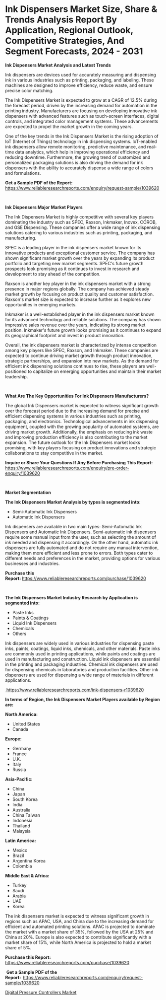<p><h1>Ink Dispensers Market Size, Share & Trends Analysis Report By Application, Regional Outlook, Competitive Strategies, And Segment Forecasts, 2024 - 2031</h1></p><p><strong>Ink Dispensers Market Analysis and Latest Trends</strong></p>
<p><p>Ink dispensers are devices used for accurately measuring and dispensing ink in various industries such as printing, packaging, and labeling. These machines are designed to improve efficiency, reduce waste, and ensure precise color matching.</p><p>The Ink Dispensers Market is expected to grow at a CAGR of 12.5% during the forecast period, driven by the increasing demand for automation in the printing industry. Manufacturers are focusing on developing innovative ink dispensers with advanced features such as touch-screen interfaces, digital controls, and integrated color management systems. These advancements are expected to propel the market growth in the coming years.</p><p>One of the key trends in the Ink Dispensers Market is the rising adoption of IoT (Internet of Things) technology in ink dispensing systems. IoT-enabled ink dispensers allow remote monitoring, predictive maintenance, and real-time data analytics, which help in improving operational efficiency and reducing downtime. Furthermore, the growing trend of customized and personalized packaging solutions is also driving the demand for ink dispensers with the ability to accurately dispense a wide range of colors and formulations.</p></p>
<p><strong>Get a Sample PDF of the Report:&nbsp;</strong> <a href="https://www.reliableresearchreports.com/enquiry/request-sample/1039620">https://www.reliableresearchreports.com/enquiry/request-sample/1039620</a></p>
<p>&nbsp;</p>
<p><strong>Ink Dispensers Major Market Players</strong></p>
<p><p>The Ink Dispensers Market is highly competitive with several key players dominating the industry such as SPEC, Raxson, Inkmaker, Inovex, COROB, and GSE Dispensing. These companies offer a wide range of ink dispensing solutions catering to various industries such as printing, packaging, and manufacturing.</p><p>SPEC is a leading player in the ink dispensers market known for its innovative products and exceptional customer service. The company has shown significant market growth over the years by expanding its product portfolio and targeting new market segments. SPEC's future growth prospects look promising as it continues to invest in research and development to stay ahead of the competition.</p><p>Raxson is another key player in the ink dispensers market with a strong presence in major regions globally. The company has achieved steady market growth by focusing on product quality and customer satisfaction. Raxson's market size is expected to increase further as it explores new opportunities in emerging markets.</p><p>Inkmaker is a well-established player in the ink dispensers market known for its advanced technology and reliable solutions. The company has shown impressive sales revenue over the years, indicating its strong market position. Inkmaker's future growth looks promising as it continues to expand its geographical footprint and invest in product innovation.</p><p>Overall, the ink dispensers market is characterized by intense competition among key players like SPEC, Raxson, and Inkmaker. These companies are expected to continue driving market growth through product innovation, strategic partnerships, and expansion into new markets. As the demand for efficient ink dispensing solutions continues to rise, these players are well-positioned to capitalize on emerging opportunities and maintain their market leadership.</p></p>
<p>&nbsp;</p>
<p><strong>What Are The Key Opportunities For Ink Dispensers Manufacturers?</strong></p>
<p><p>The global Ink Dispensers market is expected to witness significant growth over the forecast period due to the increasing demand for precise and efficient dispensing systems in various industries such as printing, packaging, and electronics. Technological advancements in ink dispensing equipment, coupled with the growing popularity of automated systems, are driving market growth. Additionally, the emphasis on reducing ink waste and improving production efficiency is also contributing to the market expansion. The future outlook for the Ink Dispensers market looks promising, with key players focusing on product innovations and strategic collaborations to stay competitive in the market.</p></p>
<p><strong>Inquire or Share Your Questions If Any Before Purchasing This Report:</strong> <a href="https://www.reliableresearchreports.com/enquiry/pre-order-enquiry/1039620">https://www.reliableresearchreports.com/enquiry/pre-order-enquiry/1039620</a></p>
<p>&nbsp;</p>
<p><strong>Market Segmentation</strong></p>
<p><strong>The Ink Dispensers Market Analysis by types is segmented into:</strong></p>
<p><ul><li>Semi-Automatic Ink Dispensers</li><li>Automatic Ink Dispensers</li></ul></p>
<p><p>Ink dispensers are available in two main types: Semi-Automatic Ink Dispensers and Automatic Ink Dispensers. Semi-automatic ink dispensers require some manual input from the user, such as selecting the amount of ink needed and dispensing it accordingly. On the other hand, automatic ink dispensers are fully automated and do not require any manual intervention, making them more efficient and less prone to errors. Both types cater to different needs and preferences in the market, providing options for various businesses and industries.</p></p>
<p><strong>Purchase this Report:&nbsp;</strong><a href="https://www.reliableresearchreports.com/purchase/1039620">https://www.reliableresearchreports.com/purchase/1039620</a></p>
<p>&nbsp;</p>
<p><strong>The Ink Dispensers Market Industry Research by Application is segmented into:</strong></p>
<p><ul><li>Paste Inks</li><li>Paints & Coatings</li><li>Liquid Ink Dispensers</li><li>Chemicals</li><li>Others</li></ul></p>
<p><p>Ink dispensers are widely used in various industries for dispensing paste inks, paints, coatings, liquid inks, chemicals, and other materials. Paste inks are commonly used in printing applications, while paints and coatings are used in manufacturing and construction. Liquid ink dispensers are essential in the printing and packaging industries. Chemical ink dispensers are used for dispensing chemicals in laboratories and production facilities. Other ink dispensers are used for dispensing a wide range of materials in different applications.</p></p>
<p><a href="https://www.reliableresearchreports.com/ink-dispensers-r1039620">&nbsp;https://www.reliableresearchreports.com/ink-dispensers-r1039620</a></p>
<p><strong>In terms of Region, the Ink Dispensers Market Players available by Region are:</strong></p>
<p>
    <p> <strong> North America: </strong>
        <ul>
            <li>United States</li>
            <li>Canada</li>
        </ul>
        </p> 
    <p> <strong> Europe: </strong>
        <ul>
            <li>Germany</li>
            <li>France</li>
            <li>U.K.</li>
            <li>Italy</li>
            <li>Russia</li>
        </ul>
        </p> 
    <p> <strong> Asia-Pacific: </strong>
        <ul>
            <li>China</li>
            <li>Japan</li>
            <li>South Korea</li>
            <li>India</li>
            <li>Australia</li>
            <li>China Taiwan</li>
            <li>Indonesia</li>
            <li>Thailand</li>
            <li>Malaysia</li>
        </ul>
        </p> 
    <p> <strong> Latin America: </strong>
        <ul>
            <li>Mexico</li>
            <li>Brazil</li>
            <li>Argentina Korea</li>
            <li>Colombia</li>
        </ul>
        </p> 
    <p> <strong> Middle East & Africa: </strong>
        <ul>
            <li>Turkey</li>
            <li>Saudi</li>
            <li>Arabia</li>
            <li>UAE</li>
            <li>Korea</li>
        </ul>
    </p>
    </p>
<p><p>The ink dispensers market is expected to witness significant growth in regions such as APAC, USA, and China due to the increasing demand for efficient and automated printing solutions. APAC is projected to dominate the market with a market share of 35%, followed by the USA at 25% and China at 20%. Europe is also expected to contribute significantly with a market share of 15%, while North America is projected to hold a market share of 5%.</p></p>
<p><strong>Purchase this Report: </strong><a href="https://www.reliableresearchreports.com/purchase/1039620">https://www.reliableresearchreports.com/purchase/1039620</a></p>
<p>&nbsp;<strong>Get a Sample PDF of the Report:&nbsp;&nbsp;</strong><a href="https://www.reliableresearchreports.com/enquiry/request-sample/1039620">https://www.reliableresearchreports.com/enquiry/request-sample/1039620</a></p>
<p><strong></strong></p>
<p><p><a href="https://github.com/RoccoManning/Market-Research-Report-List-4/blob/main/digital-pressure-controllers-market.md">Digital Pressure Controllers Market</a></p></p>